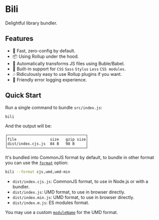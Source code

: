 # Bili

Delightful library bundler.

## Features

* 🚀 Fast, zero-config by default.
* 📦 Using Rollup under the hood.
* 🚗 Automatically transforms JS files using Buble/Babel.
* 💅 Built-in support for `CSS` `Sass` `Stylus` `Less` `CSS modules`.
* 🎶 Ridiculously easy to use Rollup plugins if you want.
* 🚨 Friendly error logging experience.

## Quick Start

Run a single command to bundle `src/index.js`:

```bash
bili
```

And the output will be:

```
┌───────────────────────────────────┐
│file               size   gzip size│
│dist/index.cjs.js  84 B   98 B     │
└───────────────────────────────────┘
```

It's bundled into CommonJS format by default, to bundle in other format you can use the [`format`](/api#format) option:

```bash
bili --format cjs,umd,umd-min
```

* `dist/index.cjs.js`: CommonJS format, to use in Node.js or with a bundler.
* `dist/index.js`: UMD format, to use in browser directly.
* `dist/index.min.js`: UMD format, to use in browser directly.
* `dist/index.m.js`: ES modules format.

You may use a custom [`moduleName`](/api#modulename) for the UMD format.
